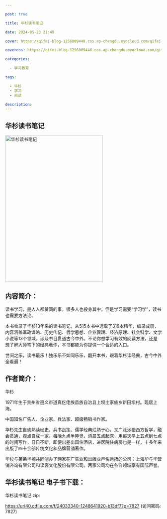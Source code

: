 ```yaml
---

post: true

title: 华杉读书笔记

date: 2024-05-23 21:49

cover: https://qifei-blog-1256009448.cos.ap-chengdu.myqcloud.com/qifei-blog/660016fa9f345e8d0322b108.jpg

coveross: https://qifei-blog-1256009448.cos.ap-chengdu.myqcloud.com/qifei-blog/660016fa9f345e8d0322b108.jpg

categories:

  - 学习教育

tags:

  - 华杉
  - 学习
  - 阅读

description:
---
```


## 华杉读书笔记
<img alt="华杉读书笔记 " class="aligncenter loading" data-was-processed="true" decoding="async" fetchpriority="high" height="471" src="https://qifei-blog-1256009448.cos.ap-chengdu.myqcloud.com/qifei-blog/660016fa9f345e8d0322b108.jpg" style="cursor: zoom-in;" width="314"/>

## 内容简介：

读书学习，是人人都赞同的事，很多人也投身其中。但是学习需要“学习学”，读书也需要方法论。

本书收录了华杉13年来的读书笔记，从515本书中选取了319本精华，编录成册，内容涵盖军政谋略、历史传记、哲学思想、企业管理、经济原理、社会科学、文学小说等13个领域，涉及书目贯通古今中外。不论你想学习有效的阅读方法，还是想了解大师笔下的经典著作，本书都能为你提供一个合适的入口。

世间之乐，读书最乐！独乐乐不如同乐乐，翻开本书，跟着华杉读经典，古今中外全看遍！

## 作者简介：

华杉

1971年生于贵州省遵义市道真仡佬族苗族自治县上坝土家族乡新田坝村。现居上海。

中国知名广告人、企业家、兵法家、超级畅销书作家。

华杉先生自幼熟读经史，兵书战策、儒学经典烂熟于心，又广泛涉猎西方哲学，融会贯通，观点自成一家。每晚九点半睡觉，清晨五点起床，用每天早上五点到七点的时间写作，日日不断，即便出差出国住酒店，进医院住病房也是一样，十多年来出版了四十余部传统文化和品牌营销著作。

华杉与弟弟华楠共同创办了两家在广告业和出版业声名远扬的公司：上海华与华营销咨询有限公司和读客文化股份有限公司。两家公司均在各自领域享有国际声誉。

## 华杉读书笔记 电子书下载：



华杉读书笔记.zip: 

https://url40.ctfile.com/f/24033340-1248641920-b13df7?p=7827 (访问密码: 7827)
